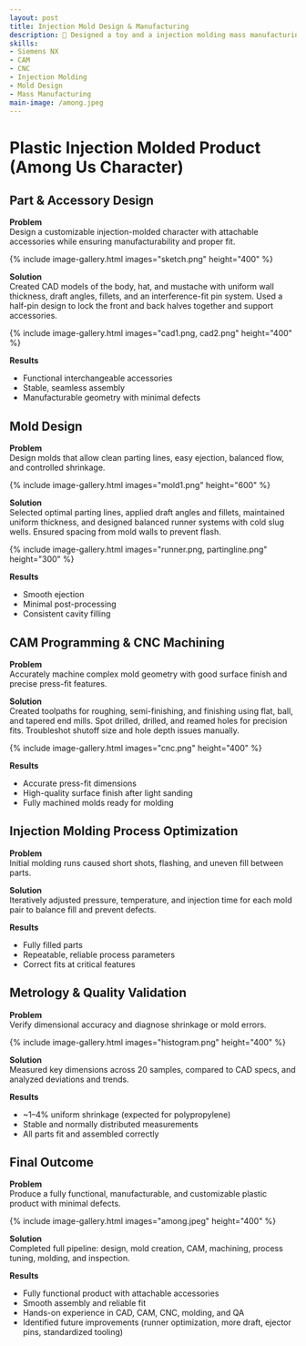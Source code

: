 ```yaml
---
layout: post
title: Injection Mold Design & Manufacturing
description: 👾 Designed a toy and a injection molding mass manufacturing process
skills: 
- Siemens NX
- CAM
- CNC
- Injection Molding
- Mold Design
- Mass Manufacturing
main-image: /among.jpeg
---
```


# Plastic Injection Molded Product (Among Us Character)
## Part & Accessory Design

**Problem**  
Design a customizable injection-molded character with attachable accessories while ensuring manufacturability and proper fit.

{% include image-gallery.html images="sketch.png" height="400" %}

**Solution**  
Created CAD models of the body, hat, and mustache with uniform wall thickness, draft angles, fillets, and an interference-fit pin system. Used a half-pin design to lock the front and back halves together and support accessories.

{% include image-gallery.html images="cad1.png, cad2.png" height="400" %}

**Results**  
- Functional interchangeable accessories  
- Stable, seamless assembly  
- Manufacturable geometry with minimal defects  


## Mold Design

**Problem**  
Design molds that allow clean parting lines, easy ejection, balanced flow, and controlled shrinkage.

{% include image-gallery.html images="mold1.png" height="600" %}

**Solution**  
Selected optimal parting lines, applied draft angles and fillets, maintained uniform thickness, and designed balanced runner systems with cold slug wells. Ensured spacing from mold walls to prevent flash.

{% include image-gallery.html images="runner.png, partingline.png" height="300" %}

**Results**  
- Smooth ejection  
- Minimal post-processing  
- Consistent cavity filling  


## CAM Programming & CNC Machining

**Problem**  
Accurately machine complex mold geometry with good surface finish and precise press-fit features.

**Solution**  
Created toolpaths for roughing, semi-finishing, and finishing using flat, ball, and tapered end mills. Spot drilled, drilled, and reamed holes for precision fits. Troubleshot shutoff size and hole depth issues manually.

{% include image-gallery.html images="cnc.png" height="400" %}

**Results**  
- Accurate press-fit dimensions  
- High-quality surface finish after light sanding  
- Fully machined molds ready for molding  


## Injection Molding Process Optimization

**Problem**  
Initial molding runs caused short shots, flashing, and uneven fill between parts.

**Solution**  
Iteratively adjusted pressure, temperature, and injection time for each mold pair to balance fill and prevent defects.

**Results**  
- Fully filled parts  
- Repeatable, reliable process parameters  
- Correct fits at critical features  

## Metrology & Quality Validation

**Problem**  
Verify dimensional accuracy and diagnose shrinkage or mold errors.

{% include image-gallery.html images="histogram.png" height="400" %}

**Solution**  
Measured key dimensions across 20 samples, compared to CAD specs, and analyzed deviations and trends.

**Results**  
- ~1–4% uniform shrinkage (expected for polypropylene)  
- Stable and normally distributed measurements  
- All parts fit and assembled correctly  


## Final Outcome
**Problem**  
Produce a fully functional, manufacturable, and customizable plastic product with minimal defects.

{% include image-gallery.html images="among.jpeg" height="400" %}

**Solution**  
Completed full pipeline: design, mold creation, CAM, machining, process tuning, molding, and inspection.

**Results**  
- Fully functional product with attachable accessories  
- Smooth assembly and reliable fit  
- Hands-on experience in CAD, CAM, CNC, molding, and QA  
- Identified future improvements (runner optimization, more draft, ejector pins, standardized tooling)
